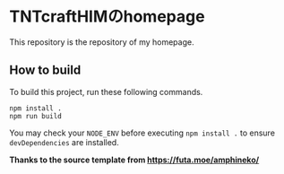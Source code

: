 # TNTcraftHIMのhomepage

This repository is the repository of my homepage.

## How to build

To build this project, run these following commands.

```
npm install .
npm run build
```

You may check your `NODE_ENV` before executing `npm install .` to ensure `devDependencies` are installed.

**Thanks to the source template from https://futa.moe/amphineko/**
